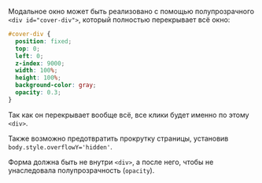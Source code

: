 Модальное окно может быть реализовано с помощью полупрозрачного `<div id="cover-div">`, который полностью перекрывает всё окно:

```css
#cover-div {
  position: fixed;
  top: 0;
  left: 0;
  z-index: 9000;
  width: 100%;
  height: 100%;
  background-color: gray;
  opacity: 0.3;
}
```

Так как он перекрывает вообще всё, все клики будет именно по этому `<div>`.

Также возможно предотвратить прокрутку страницы, установив `body.style.overflowY='hidden'`.

Форма должна быть не внутри `<div>`, а после него, чтобы не унаследовала полупрозрачность (`opacity`).
